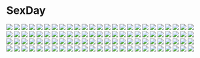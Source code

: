 # SexDay
![](https://konachan.com/jpeg/c24c1bc3f5ba1d895e1a0c56d466976f/Konachan.com%20-%2050459%20animal_ears%20japanese_clothes%20kimono%20mito_mashiro%20moekibara_fumitake%20tayutama.jpg)
![](https://konachan.com/image/a50ca22cd7a83633d6dd2275735d6fd6/Konachan.com%20-%20177586%20akashio%20brown_eyes%20brown_hair%20cape%20dress%20hijiri_byakuren%20long_hair%20purple_hair%20thighhighs%20touhou.jpg)
![](https://konachan.com/image/180583d95e02959b48a1d5f2a430fb41/Konachan.com%20-%2045012%20animal_ears%20bikini%20charlotte_e_yeager%20erica_hartmann%20gertrud_barkhorn%20lynette_bishop%20miyafuji_yoshika%20school_swimsuit%20strike_witches%20swimsuit%20tail.jpg)
![](https://konachan.com/image/5fcebca2757cae6656b5f6e1dab5e221/Konachan.com%20-%20156724%20close%20eden002525%20hatsune_miku%20sakura_miku%20vocaloid.jpg)
![](https://konachan.com/image/5453d530902fc5e2872fa41d3a794d39/Konachan.com%20-%20147954%20animal_ears%20bell%20black_hair%20breasts%20bunnygirl%20catgirl%20choker%20cleavage%20gloves%20green_hair%20long_hair%20navel%20orange_eyes%20red_eyes%20tail%20to_love_ru.jpg)
![](https://konachan.com/jpeg/45ab00ccbfcb8d44fe2658abf98ad2f1/Konachan.com%20-%20126118%20onozuka_komachi%20pink_hair%20red_eyes%20scythe%20touhou%20twintails%20weapon%20yokohachi.jpg)
![](https://konachan.com/image/249f713daa2cc02969299a5d39130530/Konachan.com%20-%20201281%20black_hair%20blue_eyes%20clouds%20hanekoto%20long_hair%20original%20pantyhose%20scarf%20skirt%20sky.jpg)
![](https://konachan.com/jpeg/fe53f54827f638b9dc07fbbf95b7d15d/Konachan.com%20-%20201210%20akahito%20blue_hair%20long_hair%20original%20red_eyes%20scan%20skirt.jpg)
![](https://konachan.com/image/fd6424ab5d85a76ba248b85c078b4bd2/Konachan.com%20-%20103851%20akemi_homura%20kagami_%28artist%29%20kaname_madoka%20mahou_shoujo_madoka_magica%20miki_sayaka%20sakura_kyouko%20tomoe_mami.jpg)
![](https://konachan.com/image/0d1718ba053ac52742497cac11357b4a/Konachan.com%20-%20159603%20clouds%20dress%20hat%20original%20rainbow%20rery_rr23%20sky%20water.jpg)
![](https://konachan.com/image/4c9e9ac9b398c2915a08fdf71324b9e3/Konachan.com%20-%2039745%20blush%20eila_ilmatar_juutilainen%20sanya_v_litvyak%20strike_witches%20vector.jpg)
![](https://konachan.com/jpeg/8e89261dab364b8f621b5fd87a21cd09/Konachan.com%20-%20249542%202girls%20game_cg%20kagome%20minakami_yuki%20school_uniform%20shoujo_ai%20subarashiki_hibi%20tie%20wakatsuki_kagami.jpg)
![](https://konachan.com/jpeg/eb5b31952319e218ddd356ad7b69a1d2/Konachan.com%20-%20145350%20bra%20dai_ni_ongakushitsu_e_youkoso%21%21%20game_cg%20kana_sakiragi%20long_hair%20pink_hair%20see_through%20sunset%20underwear%20water%20yellow_eyes.jpg)
![](https://konachan.com/image/aedf8bd44330bab017b83357e92860ec/Konachan.com%20-%20235364%20aliasing%20aqua_eyes%20braids%20breasts%20brown_eyes%20cleavage%20cucouroux%20dress%20gray_hair%20gun%20horns%20kumuyu%20long_hair%20navel%20short_hair%20thighhighs%20weapon%20wink.jpg)
![](https://konachan.com/jpeg/dbee510261f758e6b9624f0176725b65/Konachan.com%20-%20261166%20nou%20polychromatic%20purple%20purple_eyes%20short_hair%20skirt%20vocaloid%20white_hair.jpg)
![](https://konachan.com/jpeg/e976c074a4539934e0ff3176528f3e28/Konachan.com%20-%20295590%20anthropomorphism%20blue_eyes%20braids%20breast_hold%20breasts%20brown_hair%20cleavage%20long_hair%20nyum%20ponytail%20signed%20third-party_edit%20towel%20white.jpg)
![](https://konachan.com/image/52f43297c490aea122dcb233fe95a80b/Konachan.com%20-%2067848%20blonde_hair%20dress%20green_eyes%20kagamine_rin%20long_hair%20megurine_luka%20pink_hair%20shoujo_ai%20vocaloid.jpg)
![](https://konachan.com/jpeg/b8c35bb904ba74eee395b74cea78537e/Konachan.com%20-%20195196%20hatsune_miku%20pianorei%20vocaloid.jpg)
![](https://konachan.com/image/a4e8a4133c5bf2bc70b8da1b692dad42/Konachan.com%20-%20277118%20aliasing%20ass%20barefoot%20bed%20breasts%20goblin_slayer%21%20jpeg_artifacts%20navel%20nipples%20nude%20pubic_hair%20red_eyes%20red_hair%20ryu_jiao%20short_hair%20wink.jpg)
![](https://konachan.com/jpeg/f9b2cc5a0b1dc72a32f0817dd94243a0/Konachan.com%20-%20265789%202girls%20animal_ears%20blonde_hair%20blue_eyes%20building%20foxgirl%20kushida_you%20loli%20long_hair%20original%20tail.jpg)
![](https://konachan.com/image/ead849e4d75920e8b597fdd7fb4d9a54/Konachan.com%20-%20108669%20animal_ears%20aqua_eyes%20blonde_hair%20breasts%20dog_days%20dress%20foxgirl%20long_hair%20necklace%20nipples%20no_bra%20open_shirt%20ponytail%20ribbons%20tail%20thighhighs.jpg)
![](https://konachan.com/image/ed84403b255a1c1c5dacbe2fbdf25fc6/Konachan.com%20-%2064846%20kei_%28artist%29%20rozen_maiden%20suigintou.jpg)
![](https://konachan.com/jpeg/211caa8df057fe871c049b4d73f13e75/Konachan.com%20-%20259668%20animal_ears%20ass%20azur_lane%20baku_ph%20blush%20bunny_ears%20cameltoe%20loli%20long_hair%20panties%20red_eyes%20skirt%20thighhighs%20twintails%20underwear%20white%20white_hair.jpg)
![](https://konachan.com/image/e0fc507011a150cca29683ec010e370c/Konachan.com%20-%20162646%20hatsune_miku%20k2pudding%20stars%20vocaloid%20wings%20yuki_miku.jpg)
![](https://konachan.com/jpeg/1fb2f417cd67e383d89822135f1d1b5d/Konachan.com%20-%20288787%20akinashi_yuu%20ass%20censored%20close%20cunnilingus%20fellatio%20game_cg%20penis%20pussy%20ryuusei_world_actor%20shinomiya_komachi.jpg)
![](https://konachan.com/image/ecbbe2484267c828a9a55b5b252076bf/Konachan.com%20-%20224865%20ano_hi_mita_hana_no_namae_wo_bokutachi_wa_mada_shiranai%20honma_meiko%20vvsama.jpg)
![](https://konachan.com/image/3ca4cd2986f29194e31aa93a9f5800ad/Konachan.com%20-%2040335%20itou_noiji%20peace%40pieces%20waitress.jpg)
![](https://konachan.com/image/6f3bf83d1f708fb3463b3716b169dce8/Konachan.com%20-%2019442%20mahoromatic.jpg)
![](https://konachan.com/jpeg/7d326d1d30984301b76e84cadf5d0799/Konachan.com%20-%2085985%20aisaka_taiga%20close%20toradora%20transparent%20vector.jpg)
![](https://konachan.com/image/0597753cc08a86857e09d12e9f93b212/Konachan.com%20-%20262982%20apple%20barefoot%20blush%20bra%20clouds%20drink%20flowers%20food%20fruit%20headband%20long_hair%20moon%20navel%20night%20panties%20ponytail%20rizihike%20signed%20sky%20underwear%20water.jpg)
![](https://konachan.com/jpeg/549f942df7b4b33fbc2ffe757a2ef090/Konachan.com%20-%20287466%20aliasing%20bb_%28fate%29%20blush%20braids%20clouds%20fate_extra%20fate_%28series%29%20fou_%28ssqseeker%29%20hat%20long_hair%20ponytail%20purple_eyes%20purple_hair%20sky.jpg)
![](https://konachan.com/jpeg/30f88b01046168613c44f91f461dc901/Konachan.com%20-%2032720%20amakawa_akito%20apron%20aqua_hair%20bed%20blush%20bow%20bra%20braids%20long_hair%20ne_pon_rai_pon%20panties%20ribbons%20shiden%20thighhighs%20underwear%20yellow_eyes.jpg)
![](https://konachan.com/image/75b88498dd020adcd3b98da1669ed43f/Konachan.com%20-%2033436%20group%20haibane_renmei%20halo%20signed%20sky%20tree%20wings.jpg)
![](https://konachan.com/image/6ff9f48c8fcdf69e66d00442257a9fa3/Konachan.com%20-%20283130%20bicolored_eyes%20blue_hair%20hatsune_miku%20long_hair%20omutatsu%20tie%20twintails%20vocaloid%20white.jpg)
![](https://konachan.com/image/e032f3388f1bfb07a5c8a6fff6868315/Konachan.com%20-%20103886%20tantei_opera_milky_holmes%20tooyama_saku.jpg)
![](https://konachan.com/image/bc9158f2b22d26b899e0e132a6c53c96/Konachan.com%20-%20110436%20akemi_homura%20black_hair%20bow%20bow_%28weapon%29%20choker%20dress%20hanokage%20headband%20kneehighs%20pantyhose%20pink_eyes%20pink_hair%20purple_eyes%20twintails%20weapon.jpg)
![](https://konachan.com/image/85bd903f307a010726cf7cd4671a2e1d/Konachan.com%20-%20118198%20blonde_hair%20flowers%20male%20original%20saizo%20sword%20weapon.jpg)
![](https://konachan.com/image/dce9ca2abe8f68b9aad7e7985c1f6ad3/Konachan.com%20-%20202512%20animal%20bird%20blonde_hair%20dango_remi%20flowers%20green_eyes%20original%20school_uniform%20skirt%20water.jpg)
![](https://konachan.com/jpeg/77419dfbc8c00578dff9ae883b18144d/Konachan.com%20-%20221594%20vocaloid%20wogura.jpg)
![](https://konachan.com/jpeg/e3f772cea106bb3048b7134b7f0017c0/Konachan.com%20-%20301058%20animal_ears%20aqua_eyes%20asahina_miya%20blush%20braids%20date_links%21%20gray_hair%20hayataku1234%20long_hair%20necklace%20ribbons%20tattoo.jpg)
![](https://konachan.com/jpeg/f0a99e3ccd710b2036bab06e47504716/Konachan.com%20-%20204953%20ass%20barefoot%20blonde_hair%20cropped%20eufonie%20ichikura_chiharu%20koiken_otome%20nipples%20nude%20onsen%20purple_eyes%20scan%20sideboob%20snow%20snowman%20tateha%20winter.jpg)
![](https://konachan.com/jpeg/9348f1ac3ddf77336e0134b0ba65e45c/Konachan.com%20-%20152573%20ano_ko_wa_ore_kara_hanarenai%20breasts%20cleavage%20game_cg%20giga%20naruse_manami%20usume_shirou.jpg)
![](https://konachan.com/image/1b7d931175ef92692f8fb1dfc394d1f7/Konachan.com%20-%20213306%20ass%20bikini%20breasts%20cleavage%20eyepatch%20flat_chest%20glasses%20group%20jpeg_artifacts%20long_hair%20mutsumi_masato%20scan%20short_hair%20swimsuit%20twintails%20water%20wink.jpg)
![](https://konachan.com/image/f934989e7e5c85dc856dfcc71577e47a/Konachan.com%20-%208125%20tagme.jpg)
![](https://konachan.com/jpeg/22fde04965d3168c97488d568d76e26d/Konachan.com%20-%20136712%20game_cg%20kamigakari_cross_heart%21%20kouzuka_sana%20windmill_%28company%29.jpg)
![](https://konachan.com/jpeg/e3d41b8657e020001c48f45124d40f52/Konachan.com%20-%20257959%20bakemonogatari%20breasts%20dress%20elbow_gloves%20gloves%20kizumonogatari%20loli%20long_hair%20monogatari_%28series%29%20ogipote%20orange_eyes%20oshino_shinobu%20signed%20vampire.jpg)
![](https://konachan.com/image/e10ceec03b748a6ad573edc93012a8b0/Konachan.com%20-%2090423%20bed%20blue_hair%20bow%20braids%20close%20hamasute%20headdress%20izayoi_sakuya%20maid%20red_eyes%20ribbons%20thighhighs%20touhou.jpg)
![](https://konachan.com/image/b8342619bf4bb382b0720a4c115f6e6c/Konachan.com%20-%2077095%20crossover%20goth-loli%20hatsune_miku%20hiver_laurant%20hortense%20kagamine_len%20kagamine_rin%20kaito%20male%20meiko%20sound_horizon%20twintails%20violette%20vocaloid.jpg)
![](https://konachan.com/jpeg/50a26d24e29c60f161a6dd5cda4a8d04/Konachan.com%20-%20212999%20breasts%20cleavage%20cross%20dress%20gahata_meiji%20long_hair%20pink_hair%20toudou_charo%20utau.jpg)
![](https://konachan.com/jpeg/55b355af9aa3fb880716599a5c17f45d/Konachan.com%20-%2099001%20animal_ears%20bed%20breasts%20game_cg%20nipples%20nude%20soukyuu_no_soleil%20tsurugi_hagane.jpg)
![](https://konachan.com/jpeg/cd0ef1db852f3c05b65cbfa33ab2cc8a/Konachan.com%20-%2058344%20blue_eyes%20blue_hair%20close%20hatsune_miku%20headphones%20long_hair%20migikata_no_chou_%28vocaloid%29%20rezia%20vocaloid%20white.jpg)
![](https://konachan.com/jpeg/d9cec5092fb3bfbc327e27a5d83ab5c0/Konachan.com%20-%20238160%20anchovy%20barefoot%20bikini%20blush%20breasts%20girls_und_panzer%20green_eyes%20green_hair%20kagematsuri%20long_hair%20navel%20swimsuit%20twintails%20white.jpg)
![](https://konachan.com/image/23c36ab7883ba405c42c1acc38feb99d/Konachan.com%20-%20166350%20black_hair%20blonde_hair%20bow%20brown_eyes%20brown_hair%20crossover%20dragonball%20gray_hair%20group%20hat%20ponytail%20son_goku%20touhou%20vampire%20wings%20yagokoro_eirin.jpg)
![](https://konachan.com/jpeg/a0db475096d64c2457364c7113009d2d/Konachan.com%20-%20110478%20black_hair%20breasts%20censored%20fault%20game_cg%20nipples%20pussy%20saeki_ai%20spread_legs%20taka_tony.jpg)
![](https://konachan.com/jpeg/54483a32e0bbf398d470e2977801b014/Konachan.com%20-%20228149%202girls%20anus%20ass%20black_hair%20censored%20nude%20original%20otokuyou%20pussy%20short_hair%20tattoo%20tribadism%20twins%20wet%20yuri.jpg)
![](https://konachan.com/jpeg/e91ba6b37d3bd66f68ab46f1dc3fe7c9/Konachan.com%20-%20199065%20axl%20blonde_hair%20cattleya_moonflower%20choker%20elbow_gloves%20gloves%20gray_eyes%20logo%20long_hair%20necklace%20nipples%20no_bra%20nopan%20senomoto_hisashi%20watermark.jpg)
![](https://konachan.com/image/95ec915ff50aa5fe76436ba9bab99258/Konachan.com%20-%20242704%20aqua_hair%20ass%20barefoot%20bikini%20breasts%20cameltoe%20clouds%20food%20gray_hair%20ice_cream%20original%20panties%20shorts%20skirt%20sky%20swimsuit%20twintails%20umbrella%20water.jpg)
![](https://konachan.com/image/ff2079d5f512b856636b8cdebfb76d0a/Konachan.com%20-%20243322%202girls%20bikini%20blonde_hair%20blue_eyes%20breasts%20brown_hair%20flat_chest%20hinako_note%20long_hair%20navel%20nyantype%20scan%20skirt%20swim_ring%20swimsuit%20twintails%20water.jpg)
![](https://konachan.com/image/6f31cba2b4b6f258e021ad749c5bc0a6/Konachan.com%20-%20185219%20bed%20blonde_hair%20blue_eyes%20blush%20breasts%20giga%20harvest_overray%20long_hair%20mikami_riria%20nipples%20nironiro%20no_bra%20nopan%20open_shirt%20thighhighs.jpg)
![](https://konachan.com/image/14277b230c40f39a2282c6bef814e690/Konachan.com%20-%2039892%20air%20hatsune_miku%20kamio_misuzu%20parody%20vocaloid.jpg)
![](https://konachan.com/image/12b889558e391e1cceb77f5221742ca7/Konachan.com%20-%2043105%20breasts%20nopan%20open_shirt%20pussy%20ragnarok_online%20thighhighs%20uncensored.jpg)
![](https://konachan.com/image/86095a5565963317731525bc9075ec91/Konachan.com%20-%20116320%20cube_x_cursed_x_curious%20fear-in-cube%20long_hair%20megami%20nude%20scan.jpg)
![](https://konachan.com/image/4654edffb73fa6d067f8d7d8c5105bd9/Konachan.com%20-%20110207%20computer%20jpeg_artifacts%20misaki_kurehito%20school_uniform%20tagme.jpg)
![](https://konachan.com/image/b82a82ebc36585cabbb64f341902ba6d/Konachan.com%20-%2060164%202girls%20autumn%20brown_eyes%20brown_hair%20green_eyes%20green_hair%20hakurei_reimu%20kochiya_sanae%20leaves%20long_hair%20miko%20ribbons%20shirogane_hina%20touhou.jpg)
![](https://konachan.com/image/72e5ab0337c1628b83c591751b922b0e/Konachan.com%20-%20197342%20ass%20cape%20jpeg_artifacts%20male%20nude%20original%20red_eyes%20sumiobunnya.jpg)
![](https://konachan.com/image/2bb92ba2e8439f2e942c58ba1cbc7eb7/Konachan.com%20-%2087469%20animal%20bear%20gun%20hat%20original%20panda%20rabbit%20sodapop%20weapon.jpg)
![](https://konachan.com/jpeg/b9343efb5b9875fcea227db853b83519/Konachan.com%20-%20240660%20blonde_hair%20dragon%20dress%20fire%20flandre_scarlet%20ryosios%20short_hair%20sword%20touhou%20weapon%20wings.jpg)
![](https://konachan.com/jpeg/94710c7d87e697421419d55648a67964/Konachan.com%20-%20255174%20cameltoe%20choker%20dress%20long_hair%20navel%20nepgear%20open_shirt%20panties%20purple_eyes%20purple_hair%20school_uniform%20tagme_%28artist%29%20thighhighs%20underwear.jpg)
![](https://konachan.com/image/fe7dd98a93fbed50e1c7477e1e6e0410/Konachan.com%20-%20167592%20berros%20black_hair%20blood_lad%20breasts%20cleavage%20gloves%20hat%20no_bra%20nopan%20nyantype%20open_shirt%20purple_eyes%20scan%20tail%20twintails%20underboob.jpg)
![](https://konachan.com/image/b448fb58a487e676661d79c3c95cd1f0/Konachan.com%20-%20246653%20black_hair%20dreadtie%20original%20phone%20pink_eyes%20short_hair%20signed%20weapon.jpg)
![](https://konachan.com/image/b427135941712e7563fc24d373576446/Konachan.com%20-%20173625%202girls%20cherry_blossoms%20flowers%20gray_hair%20green_eyes%20hat%20kaitou0215%20katana%20konpaku_youmu%20pink_eyes%20pink_hair%20saigyouji_yuyuko%20sword%20touhou%20tree%20weapon.jpg)
![](https://konachan.com/jpeg/509acd629624d11731fc208c1ac27cf4/Konachan.com%20-%20221981%20amazuyu_tatsuki%20crying%20game_cg%20hug%20kuon_%28utawarerumono%29%20male%20mitsumi_misato%20oboro%20tagme%20tears%20utawarerumono%20utawarerumono_itsuwari_no_kamen.jpg)
![](https://konachan.com/image/6241df141d95db8eb51a28275e2ce426/Konachan.com%20-%20243596%20barefoot%20black_hair%20choker%20fang%20gia%20original%20purple_eyes%20ribbons%20short_hair%20shorts%20signed%20white%20wristwear.jpg)
![](https://konachan.com/image/b0773840e0b32cdbd4f302a7206dc836/Konachan.com%20-%208892%20black_hair%20brown_eyes%20chibi%20food%20shakugan_no_shana%20shana%20shana_tan.jpg)
![](https://konachan.com/jpeg/0975803ec210be6a186cb4f96c6322e2/Konachan.com%20-%20247715%20clouds%20green_eyes%20green_hair%20hatsune_miku%20long_hair%20scenic%20sky%20stars%20turu%20twintails%20vocaloid.jpg)
![](https://konachan.com/image/fa8d5557a176b89df3e00d0d9256c609/Konachan.com%20-%2094416%20armor%20blood%20cape%20original%20utu%20weapon.jpg)
![](https://konachan.com/image/8264c1a6dfcc4779b0a978696b10ea34/Konachan.com%20-%2053960%20marin%20pointed_ears%20tagme%20umi_monogatari.jpg)
![](https://konachan.com/jpeg/872c96966193ce53f654962be057777f/Konachan.com%20-%20197312%20aqua_eyes%20aqua_hair%20blush%20hatsune_miku%20leek%20long_hair%20tears%20thighhighs%20tie%20twintails%20vocaloid%20wamu.jpg)
![](https://konachan.com/image/065997955b5dc6e5d9ee495fffd63c3a/Konachan.com%20-%20162254%20aiura%20amaya_kanaka%20bow%20iwasawa_saki%20kneehighs%20komakedara%20school_uniform%20skirt%20tie%20uehara_ayuko.jpg)
![](https://konachan.com/image/f1a6e338eff682ab9c5579387d4add57/Konachan.com%20-%20101538%20caucasus%20minakami_narumi.jpg)
![](https://konachan.com/image/11687aba4f846ef6bffd87e0738fdbbd/Konachan.com%20-%20135882%20doomfest%20elena_peoples%20eureka_seven_ao%20pink_hair%20thighhighs.jpg)
![](https://konachan.com/jpeg/4cb5b67ffacca3278f6bdf9a17ab0da7/Konachan.com%20-%20147130%20asakura_nanao%20bed%20blush%20breasts%20lyrical_lyric%20mikeou%20nude%20purple_eyes%20pussy%20red_hair%20ribbons%20spread_legs%20spread_pussy%20uncensored.jpg)
![](https://konachan.com/jpeg/b2728c218295825c2789d708bb1afa81/Konachan.com%20-%20261955%20black_hair%20blush%20breasts%20cameltoe%20game_cg%20long_hair%20navel%20nipples%20purple_eyes%20sayori%20spread_legs%20tentacle_games%20topless%20tropical_liquor.jpg)
![](https://konachan.com/image/e629a5f1691f0dd2b80db6d872491f24/Konachan.com%20-%2020219%20cc%20code_geass%20cornelia_li_britannia%20euphemia_li_britannia%20kallen_stadtfeld%20swimsuit.jpg)
![](https://konachan.com/jpeg/e1051256aba9b75f5f3b111346bf716e/Konachan.com%20-%20120225%20agano_hikaru%20akatsuki-works%20game_cg%20izuna_zanshinken%20school_swimsuit%20swimsuit.jpg)
![](https://konachan.com/image/78761dc79f02fa543f016e8cceedf4ba/Konachan.com%20-%20247923%20black_hair%20book%20breasts%20building%20collar%20long_hair%20navel%20original%20pixiv_fantasia%20red_eyes%20red_hair%20stairs%20swd3e2%20thighhighs%20watermark.jpg)
![](https://konachan.com/image/0bee2208a034f401dfaf10e0f2fb55b9/Konachan.com%20-%209918%20bikini%20swimsuit%20tagme.jpg)
![](https://konachan.com/jpeg/d2dbc98c9e7106d07ce01dbf3680b4f3/Konachan.com%20-%20158734%20bed%20blush%20breasts%20brown_eyes%20brown_hair%20censored%20chuablesoft%20fingering%20game_cg%20lovera_bride%20masturbation%20nipples%20pussy%20pussy_juice%20takano_yuki.jpg)
![](https://konachan.com/image/dad7ef6051eece1b3497e4909328baf0/Konachan.com%20-%20115965%20animal%20animal_ears%20blonde_hair%20bow%20butterfly%20festival%20fish%20flowers%20foxgirl%20gin_%28oyoyo%29%20kimono%20loli%20mask%20moon%20night%20original%20tail%20umbrella%20yellow_eyes.jpg)
![](https://konachan.com/jpeg/935f97813af55d26cb4d293736c9f436/Konachan.com%20-%20184596%20blue_eyes%20flowers%20green_hair%20hatsune_miku%20long_hair%20miku_append%20physalis%20twintails%20vocaloid.jpg)
![](https://konachan.com/jpeg/2b839388356ccd3ebff5cfe016a3dc02/Konachan.com%20-%20245786%20breasts%20brown_eyes%20brown_hair%20hewsack%20naked_shirt%20navel%20nipples%20no_bra%20nopan%20open_shirt%20penis%20ponytail%20pubic_hair%20sex%20short_hair%20uncensored.jpg)
![](https://konachan.com/jpeg/8e7b8e2995fa68535c88efcb0cde55b6/Konachan.com%20-%20256900%202girls%20animal_ears%20ass%20azur_lane%20ball%20barefoot%20blonde_hair%20bondage%20braids%20breasts%20christmas%20cleavage%20crossover%20long_hair%20navel%20nude%20red_eyes%20ribbons.jpg)
![](https://konachan.com/image/6f2f04d36e572160c336352e450a9808/Konachan.com%20-%20180561%20barefoot%20bow%20dress%20green_eyes%20green_hair%20hat%20jq%20kagiyama_hina%20long_hair%20touhou%20water.jpg)
![](https://konachan.com/jpeg/ba17a6aed6a4c162d3043f88e63e6b7a/Konachan.com%20-%20245412%20annin_doufu%20blue_hair%20blush%20book%20couch%20dress%20idolmaster%20idolmaster_cinderella_girls%20loli%20long_hair%20red_eyes%20sajou_yukimi.jpg)
![](https://konachan.com/image/092bafa26b00bee909876b7c51d0fd60/Konachan.com%20-%20242227%202girls%20aoandon%20blush%20bow%20brown_hair%20building%20elbow_gloves%20fan%20flowers%20gloves%20grass%20jun_ling%20long_hair%20onmyouji%20petals%20socks%20tree%20white_hair%20yukata.jpg)
![](https://konachan.com/jpeg/d57dd0e7d642eb5623e781ac6eaa228c/Konachan.com%20-%20304094%20amabane_nodoka%20blonde_hair%20blue_eyes%20game_cg%20ishikei%20long_hair%20love3%20neko_works%20popsicle%20zettai_ryouiki.jpg)
![](https://konachan.com/image/76af42083d3b8490b2a9ba1a7b3e49f0/Konachan.com%20-%20200873%20aqua_eyes%20aqua_hair%20hatsune_miku%20long_hair%20vocaloid%20yuuki_kira.jpg)
![](https://konachan.com/jpeg/f00c04d5c8f80cb7a676e682ef9d25cb/Konachan.com%20-%20293493%20blonde_hair%20blue_eyes%20cropped%20glasses%20long_hair%20nyatabe%20original%20pantyhose%20ponytail%20white.jpg)
![](https://konachan.com/image/a1e095353bc2e2e012ad16884e4e9c4d/Konachan.com%20-%2037552%20bikini%20blush%20breasts%20erect_nipples%20jema%20kamishirasawa_keine%20long_hair%20pink%20red_eyes%20swimsuit%20touhou%20white_hair.jpg)
![](https://konachan.com/image/4ba976cdb9f5096e15d3d366ede036df/Konachan.com%20-%20241576%20all_male%20ass%20barefoot%20bikini%20fuuchouin_kazuki%20getbackers%20long_hair%20male%20papillon10%20swimsuit%20trap.jpg)
